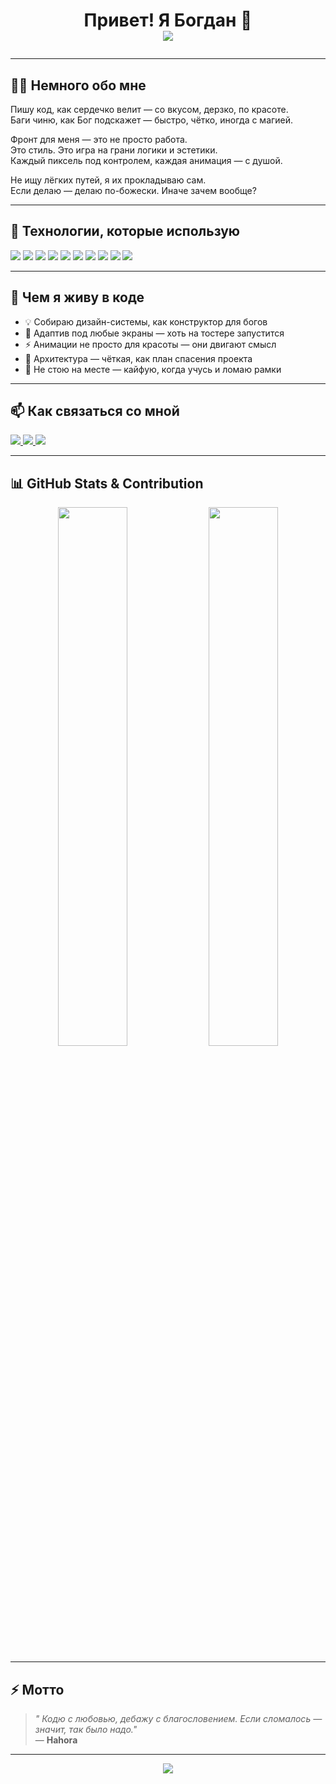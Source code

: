 <!-- Animated Header -->
<h1 align="center">
  Привет! Я Богдан 👋
  <br/>
  <img src="https://readme-typing-svg.herokuapp.com?font=Fira+Code&weight=700&size=24&pause=1000&color=34D399&center=true&vCenter=true&width=600&lines=Frontend+Developer;Пишу+код+по+наитию+сверху;Дебажу,+как+велит+Боженька;Фронт+—+это+искусство,+а+я+—+его+руки;Двигаюсь+по+дизайну,+как+по+вере;Ошибки+мне+не+страшны,+я+их+благословляю"
</h1>

---

## 🧑‍💻 Немного обо мне

Пишу код, как сердечко велит — со вкусом, дерзко, по красоте.  
Баги чиню, как Бог подскажет — быстро, чётко, иногда с магией.

Фронт для меня — это не просто работа.  
Это стиль. Это игра на грани логики и эстетики.  
Каждый пиксель под контролем, каждая анимация — с душой.

Не ищу лёгких путей, я их прокладываю сам.  
Если делаю — делаю по-божески. Иначе зачем вообще?

---

## 🚀 Технологии, которые использую

<p align="left">
  <img src="https://img.shields.io/badge/HTML5-E34F26?style=for-the-badge&logo=html5&logoColor=white"/>
  <img src="https://img.shields.io/badge/CSS3-1572B6?style=for-the-badge&logo=css3&logoColor=white"/>
  <img src="https://img.shields.io/badge/SASS-CC6699?style=for-the-badge&logo=sass&logoColor=white"/>
  <img src="https://img.shields.io/badge/JavaScript-F7DF1E?style=for-the-badge&logo=javascript&logoColor=black"/>
  <img src="https://img.shields.io/badge/TypeScript-3178C6?style=for-the-badge&logo=typescript&logoColor=white"/>
  <img src="https://img.shields.io/badge/React-20232A?style=for-the-badge&logo=react&logoColor=61DAFB"/>
  <img src="https://img.shields.io/badge/Next.js-000000?style=for-the-badge&logo=next.js&logoColor=white"/>
  <img src="https://img.shields.io/badge/Vue.js-42b883?style=for-the-badge&logo=vue.js&logoColor=white"/>
  <img src="https://img.shields.io/badge/TailwindCSS-06B6D4?style=for-the-badge&logo=tailwind-css&logoColor=white"/>
  <img src="https://img.shields.io/badge/Figma-F24E1E?style=for-the-badge&logo=figma&logoColor=white"/>
</p>

---

## 🌟 Чем я живу в коде

- 💡 Собираю дизайн-системы, как конструктор для богов  
- 🎯 Адаптив под любые экраны — хоть на тостере запустится  
- ⚡ Анимации не просто для красоты — они двигают смысл  
- 📐 Архитектура — чёткая, как план спасения проекта  
- 🚀 Не стою на месте — кайфую, когда учусь и ломаю рамки

---

## 📫 Как связаться со мной

<p align="left">
  <a href="https://t.me/Hogur" target="_blank">
    <img src="https://img.shields.io/badge/Telegram-26A5E4?style=for-the-badge&logo=telegram&logoColor=white"/>
  </a>
  <a href="https://vk.com/Hahora" target="_blank">
    <img src="https://img.shields.io/badge/VK-4c75a3?style=for-the-badge&logo=vk&logoColor=white"/>
  </a>
  <a href="mailto:bogdandaliba@gmail.com">
    <img src="https://img.shields.io/badge/Gmail-D14836?style=for-the-badge&logo=gmail&logoColor=white"/>
  </a>
</p>

---

## 📊 GitHub Stats & Contribution

<p align="center">
  <img src="https://github-readme-stats.vercel.app/api?username=hahora&show_icons=true&theme=radical" width="47%" />
  <img src="https://github-readme-streak-stats.herokuapp.com?user=hahora&theme=radical&hide_border=false" width="47%" />
</p>

---

## ⚡ Мотто

> _" Кодю с любовью, дебажу с благословением.
Если сломалось — значит, так было надо."_  
> — **Hahora**

---

<!-- Footer animation -->
<p align="center">
  <img src="https://capsule-render.vercel.app/api?type=waving&height=150&section=footer&color=0:34d399,100:3b82f6" />
</p>
